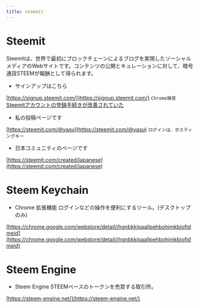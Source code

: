 ```yaml
---
title: steemit
---
```


# Steemit 
Steemitは、世界で最初にブロックチェーンによるブログを実現したソーシャルメディアのWebサイトです。コンテンツの公開とキュレーションに対して、暗号通貨STEEMが報酬として得られます。

* サインアップはこちら
 
 [https://signup.steemit.com/](https://signup.steemit.com/) `Chrome推奨`
 [Steemitアカウントの登録手続きが改善されていた](https://steemit.com/japanese/@yasu/4t27l6-steemit)

* 私の投稿ページです

 [https://steemit.com/@yasu](https://steemit.com/@yasu) `ログインは、ポスティングキー`

* 日本コミュニティのページです

 [https://steemit.com/created/japanese](https://steemit.com/created/japanese)

# Steem Keychain

* Chrome 拡張機能
 ログインなどの操作を便利にするツール。(デスクトップのみ)

 [https://chrome.google.com/webstore/detail/jhgnbkkipaallpehbohjmkbjofjdmeid](https://chrome.google.com/webstore/detail/jhgnbkkipaallpehbohjmkbjofjdmeid)

# Steem Engine

* Steem Engine
 STEEMベースのトークンを売買する取引所。
 
 [https://steem-engine.net/](https://steem-engine.net/)
